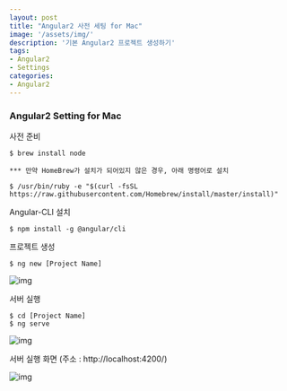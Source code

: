 ```yaml
---
layout: post
title: "Angular2 사전 세팅 for Mac"
image: '/assets/img/'
description: '기본 Angular2 프로젝트 생성하기'
tags:
- Angular2
- Settings
categories:
- Angular2
---
```


### Angular2 Setting for Mac

사전 준비

```
$ brew install node
```

```
*** 만약 HomeBrew가 설치가 되어있지 않은 경우, 아래 명령어로 설치

$ /usr/bin/ruby -e "$(curl -fsSL https://raw.githubusercontent.com/Homebrew/install/master/install)"
```

Angular-CLI 설치

```
$ npm install -g @angular/cli
```

프로젝트 생성

```
$ ng new [Project Name]
```

![img](https://cdn-images-1.medium.com/max/800/1*hirqpA-maYydhQvTgNQtBQ.png)


서버 실행

```
$ cd [Project Name]
$ ng serve
```

![img](https://cdn-images-1.medium.com/max/1400/1*Revtmo_ZZ5G_t2prsny5ag.png)

서버 실행 화면 (주소 : http://localhost:4200/)

![img](https://cdn-images-1.medium.com/max/1200/1*3oiNSQIk87dkCEbg42iU8Q.png)
